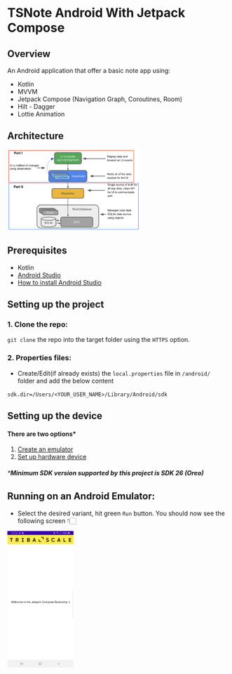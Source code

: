 # TSNote Android With Jetpack Compose

## **Overview**
An Android application that offer a basic note app using:
- Kotlin
- MVVM
- Jetpack Compose (Navigation Graph, Coroutines, Room)
- Hilt - Dagger
- Lottie Animation

## **Architecture**

<img src="https://raw.githubusercontent.com/vsebastianvc/TSNote/start/.github/architecture_graph.png" width=60%>

## **Prerequisites**
- Kotlin
- [Android Studio](https://developer.android.com/studio)
- [How to install Android Studio](https://developer.android.com/studio/install)

## **Setting up the project**

### **1. Clone the repo:**
`git clone` the repo into the target folder using the `HTTPS` option.

### **2. Properties files:**
- Create/Edit(if already exists) the `local.properties` file in `/android/` folder and add the below content

```
sdk.dir=/Users/<YOUR_USER_NAME>/Library/Android/sdk
```

## **Setting up the device**
#### There are two options*
1. [Create an emulator](https://developer.android.com/studio/run/managing-avds#createavd)
2. [Set up hardware device](https://developer.android.com/studio/run/device)

###### ***Minimum SDK version supported by this project is SDK 26 (Oreo)**

## **Running on an Android Emulator:**

- Select the desired variant, hit green `Run` button. You should now see the following screen 👇🏻

<img src="https://raw.githubusercontent.com/vsebastianvc/TSNote/start/.github/start_app.png" width=30%>

